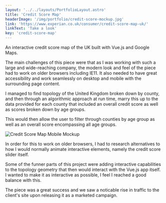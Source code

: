 ```yaml
---
layout: '../../layouts/PortfolioLayout.astro'
title: 'Credit Score Map'
headerImage: '/img/portfolio/credit-score-mockup.jpg'
link: 'https://www.experian.co.uk/consumer/credit-score-map-uk/'
linkText: 'Take a look'
key: 'credit-score-map'
---
```


An interactive credit score map of the UK built with Vue.js and Google Maps.

The main challenges of this piece were that as I was working with such a large and wide-reaching company, the modern look and feel of the piece had to work on older browsers including IE11. It also needed to have great accessibility and work seamlessly on desktop and mobile with the surrounding page content.

I managed to find topology of the United Kingdom broken down by county, and then through an algorithmic approach at run time, marry this up to the data provided for each county that included an overall credit score as well as scores broken down by age groups.

This would then allow the user to filter through counties by age group as well as an overall score encompassing all age groups.

![Credit Score Map Mobile Mockup](/img/portfolio/credit-score-map-mobile.jpg)

In order for this to work on older browsers, I had to research alternatives to how I would normally animate interactive elements, namely the credit score slider itself.

Some of the funner parts of this project were adding interactive capabilities to the topology geometry that then would interact with the Vue.js app itself. I wanted to make it as interactive as possible, I feel I reached a good balance with this.

The piece was a great success and we saw a noticable rise in traffic to the client's site upon releasing it as a marketed campaign.
